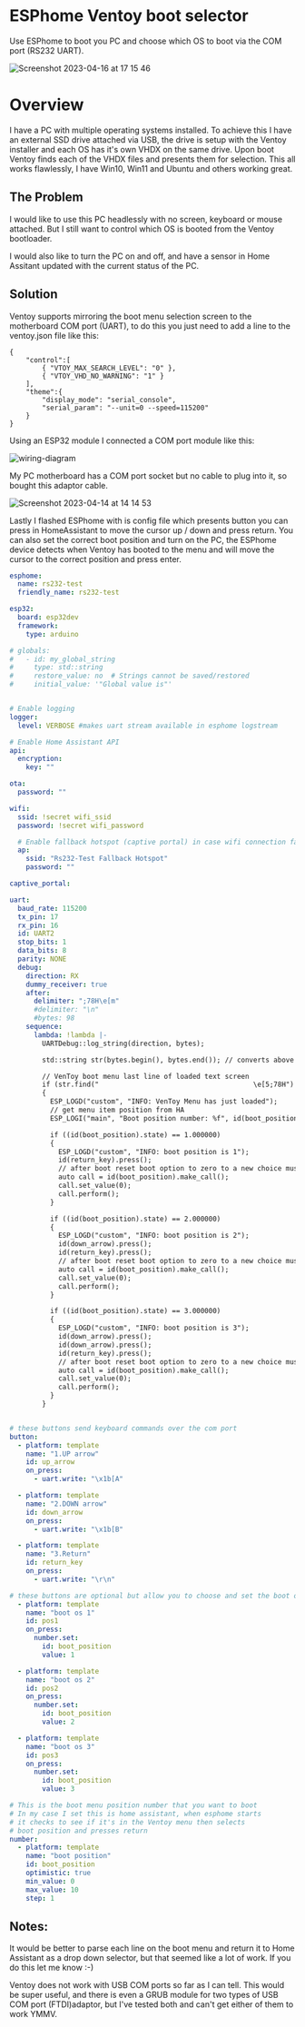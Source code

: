 # ESPhome Ventoy boot selector
 Use ESPhome to boot you PC and choose which OS to boot via the COM port (RS232 UART).

![Screenshot 2023-04-16 at 17 15 46](https://user-images.githubusercontent.com/6509533/232326230-1ae06160-2678-4d83-b552-7d3397352faa.jpg)

# Overview
I have a PC with multiple operating systems installed. To achieve this I have an external SSD drive attached via USB, the drive is setup with the Ventoy installer and each OS has it's own VHDX on the same drive. Upon boot Ventoy finds each of the VHDX files and presents them for selection. This all works flawlessly, I have Win10, Win11 and Ubuntu and others working great.



## The Problem
I would like to use this PC headlessly with no screen, keyboard or mouse attached. But I still want to control which OS is booted from the Ventoy bootloader.

I would also like to turn the PC on and off, and have a sensor in Home Assitant updated with the current status of the PC.

## Solution
Ventoy supports mirroring the boot menu selection screen to the motherboard COM port (UART), to do this you just need to add a line to the ventoy.json file like this:

```
{
    "control":[
        { "VTOY_MAX_SEARCH_LEVEL": "0" },
        { "VTOY_VHD_NO_WARNING": "1" }
    ],
    "theme":{
        "display_mode": "serial_console",
        "serial_param": "--unit=0 --speed=115200"
    }
}
```

Using an ESP32 module I connected a COM port module like this:

![wiring-diagram](https://user-images.githubusercontent.com/6509533/232055543-6ee5cb83-e1e6-4b02-ba04-a77a95813440.jpg)

My PC motherboard has a COM port socket but no cable to plug into it, so bought this adaptor cable.

![Screenshot 2023-04-14 at 14 14 53](https://user-images.githubusercontent.com/6509533/232055584-6382896a-dad0-480b-9000-c0747c3a1cd6.jpg)

Lastly I flashed ESPhome with is config file which presents button you can press in HomeAssistant to move the cursor up / down and press return. You can also set the correct boot position and turn on the PC, the ESPhome device detects when Ventoy has booted to the menu and will move the cursor to the correct position and press enter.

```yaml
esphome:
  name: rs232-test
  friendly_name: rs232-test

esp32:
  board: esp32dev
  framework:
    type: arduino

# globals:
#   - id: my_global_string
#     type: std::string
#     restore_value: no  # Strings cannot be saved/restored
#     initial_value: '"Global value is"'


# Enable logging
logger:
  level: VERBOSE #makes uart stream available in esphome logstream

# Enable Home Assistant API
api:
  encryption:
    key: ""

ota:
  password: ""

wifi:
  ssid: !secret wifi_ssid
  password: !secret wifi_password

  # Enable fallback hotspot (captive portal) in case wifi connection fails
  ap:
    ssid: "Rs232-Test Fallback Hotspot"
    password: ""

captive_portal:

uart:
  baud_rate: 115200
  tx_pin: 17
  rx_pin: 16
  id: UART2
  stop_bits: 1
  data_bits: 8
  parity: NONE
  debug:
    direction: RX
    dummy_receiver: true
    after:
      delimiter: ";78H\e[m"
      #delimiter: "\n"
      #bytes: 98
    sequence:
      lambda: !lambda |-
        UARTDebug::log_string(direction, bytes); 

        std::string str(bytes.begin(), bytes.end()); // converts above to a string 

        // VenToy boot menu last line of loaded text screen
        if (str.find("                                      \e[5;78H") != std::string::npos) 
        {
          ESP_LOGD("custom", "INFO: VenToy Menu has just loaded");
          // get menu item position from HA
          ESP_LOGI("main", "Boot position number: %f", id(boot_position).state);

          if ((id(boot_position).state) == 1.000000)
          {
            ESP_LOGD("custom", "INFO: boot position is 1");
            id(return_key).press();
            // after boot reset boot option to zero to a new choice must be made on next boot
            auto call = id(boot_position).make_call();
            call.set_value(0);
            call.perform();
          }

          if ((id(boot_position).state) == 2.000000)
          {
            ESP_LOGD("custom", "INFO: boot position is 2");
            id(down_arrow).press();
            id(return_key).press();
            // after boot reset boot option to zero to a new choice must be made on next boot
            auto call = id(boot_position).make_call();
            call.set_value(0);
            call.perform();
          }

          if ((id(boot_position).state) == 3.000000)
          {
            ESP_LOGD("custom", "INFO: boot position is 3");
            id(down_arrow).press();
            id(down_arrow).press();
            id(return_key).press();
            // after boot reset boot option to zero to a new choice must be made on next boot
            auto call = id(boot_position).make_call();
            call.set_value(0);
            call.perform();
          }
        }


# these buttons send keyboard commands over the com port
button:
  - platform: template 
    name: "1.UP arrow"
    id: up_arrow
    on_press:
      - uart.write: "\x1b[A"

  - platform: template
    name: "2.DOWN arrow"
    id: down_arrow
    on_press:
      - uart.write: "\x1b[B"

  - platform: template
    name: "3.Return"
    id: return_key
    on_press:
      - uart.write: "\r\n"

# these buttons are optional but allow you to choose and set the boot os position using a button on HomeAssistant
  - platform: template 
    name: "boot os 1"
    id: pos1
    on_press:
      number.set:
        id: boot_position
        value: 1

  - platform: template 
    name: "boot os 2"
    id: pos2
    on_press:
      number.set:
        id: boot_position
        value: 2

  - platform: template 
    name: "boot os 3"
    id: pos3
    on_press:
      number.set:
        id: boot_position
        value: 3

# This is the boot menu position number that you want to boot
# In my case I set this is home assistant, when esphome starts
# it checks to see if it's in the Ventoy menu then selects
# boot position and presses return
number:
  - platform: template
    name: "boot position"
    id: boot_position
    optimistic: true
    min_value: 0
    max_value: 10
    step: 1
```

## Notes:

It would be better to parse each line on the boot menu and return it to Home Assistant as a drop down selector, but that seemed like a lot of work. If you do this let me know :-)

Ventoy does not work with USB COM ports so far as I can tell. This would be super useful, and there is even a GRUB module for two types of USB COM port (FTDI)adaptor, but I've tested both and can't get either of them to work YMMV.

